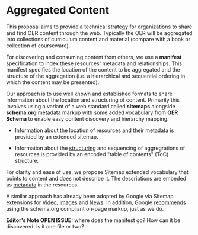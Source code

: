 # Aggregated Content

This proposal aims to provide a technical strategy for organizations to share and find OER content through the web. Typically the OER will be aggregated into collections of curriculum content and material (compare with a book or collection of courseware).

For discovering and consuming content from others, we use a **manifest** specification to index these resources' metadata and relationships. This manifest specifies the location of the content to be aggregated and the structure of the aggregation (i.e. a hierarchical and sequential ordering in which the content may be presented).

Our approach is to use well known and established formats to share information about the location and structuring of content. Primarily this involves using a variant of a web standard called **sitemaps** alongside **schema.org** metadata markup with some added vocabulary from **OER Schema** to enable easy content discovery and hierarchy mapping.

* Information about the [location](locate) of resources and their metadata is provided by an extended sitemap.

* Information about the [structuring](structure) and sequencing of aggregrations of resources is provided by an encoded "table of contents" (ToC) structure.  

For clarity and ease of use, we propose Sitemap extended vocabulary that points to content and does not describe it. The descriptions are embeded as [metadata](../inpage/) in the resources.

A similar approach has already been adopted by Google via Sitemap extensions for [Video](https://support.google.com/webmasters/answer/80471), [Images](https://support.google.com/webmasters/answer/178636?hl=en) and [News](https://www.google.co.uk/schemas/sitemap-news/0.9/). In addition, Google [recommends](https://developers.google.com/webmasters/videosearch/schema) using the schema.org compliant on-page markup, just as we do.

__Editor's Note OPEN ISSUE:__ where does the manifest go? How can it be discovered. Is it one file or two?
